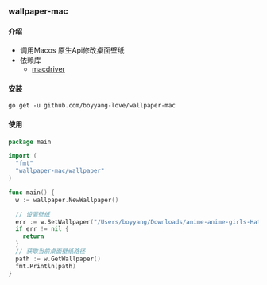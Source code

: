 ### wallpaper-mac

#### 介绍
- 调用Macos 原生Api修改桌面壁纸
- 依赖库
  - [macdriver](https://github.com/progrium/macdriver)

#### 安装
```yarn
go get -u github.com/boyyang-love/wallpaper-mac
```

#### 使用
```go
package main

import (
  "fmt"
  "wallpaper-mac/wallpaper"
)

func main() {
  w := wallpaper.NewWallpaper()

  // 设置壁纸
  err := w.SetWallpaper("/Users/boyyang/Downloads/anime-anime-girls-Hatsune-Miku-Vocaloid-blue-eyes-blue-hair-2185805-wallhere.com.jpg")
  if err != nil {
    return
  }
  // 获取当前桌面壁纸路径
  path := w.GetWallpaper()
  fmt.Println(path)
}

```



